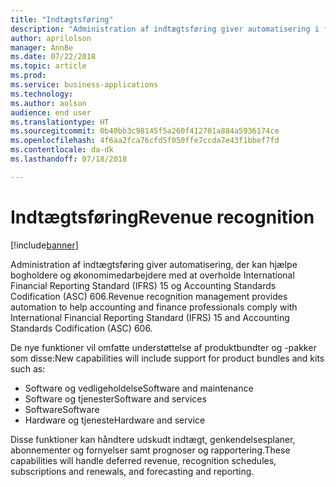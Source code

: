 ```yaml
---
title: "Indtægtsføring"
description: "Administration af indtægtsføring giver automatisering i forbindelse med overholdelse af IFRS 15 og ASC 606."
author: aprilolson
manager: AnnBe
ms.date: 07/22/2018
ms.topic: article
ms.prod: 
ms.service: business-applications
ms.technology: 
ms.author: aolson
audience: end user
ms.translationtype: HT
ms.sourcegitcommit: 0b40bb3c98145f5a260f412701a884a5936174ce
ms.openlocfilehash: 4f6aa2fca76cfd5f050ffe7ccda7e43f1bbef7fd
ms.contentlocale: da-dk
ms.lasthandoff: 07/18/2018

---
```


# <a name="revenue-recognition"></a><span data-ttu-id="c31af-103">Indtægtsføring</span><span class="sxs-lookup"><span data-stu-id="c31af-103">Revenue recognition</span></span>

[!include[banner](../../includes/banner.md)]

<span data-ttu-id="c31af-104">Administration af indtægtsføring giver automatisering, der kan hjælpe bogholdere og økonomimedarbejdere med at overholde International Financial Reporting Standard (IFRS) 15 og Accounting Standards Codification (ASC) 606.</span><span class="sxs-lookup"><span data-stu-id="c31af-104">Revenue recognition management provides automation to help accounting and finance professionals comply with International Financial Reporting Standard (IFRS) 15 and Accounting Standards Codification (ASC) 606.</span></span> 

<span data-ttu-id="c31af-105">De nye funktioner vil omfatte understøttelse af produktbundter og -pakker som disse:</span><span class="sxs-lookup"><span data-stu-id="c31af-105">New capabilities will include support for product bundles and kits such as:</span></span>

- <span data-ttu-id="c31af-106">Software og vedligeholdelse</span><span class="sxs-lookup"><span data-stu-id="c31af-106">Software and maintenance</span></span>
- <span data-ttu-id="c31af-107">Software og tjenester</span><span class="sxs-lookup"><span data-stu-id="c31af-107">Software and services</span></span>
- <span data-ttu-id="c31af-108">Software</span><span class="sxs-lookup"><span data-stu-id="c31af-108">Software</span></span>
- <span data-ttu-id="c31af-109">Hardware og tjeneste</span><span class="sxs-lookup"><span data-stu-id="c31af-109">Hardware and service</span></span>

<span data-ttu-id="c31af-110">Disse funktioner kan håndtere udskudt indtægt, genkendelsesplaner, abonnementer og fornyelser samt prognoser og rapportering.</span><span class="sxs-lookup"><span data-stu-id="c31af-110">These capabilities will handle deferred revenue, recognition schedules, subscriptions and renewals, and forecasting and reporting.</span></span>

